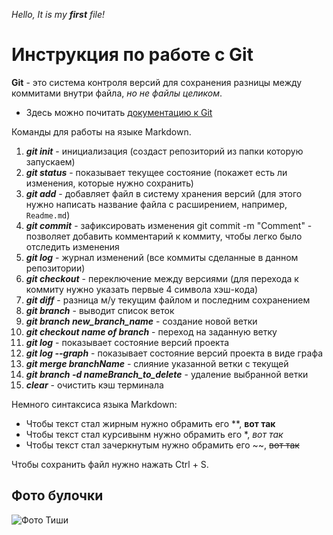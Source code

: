 *Hello, It is my **first** file!*

# **Инструкция по работе с Git**
**Git** - это система контроля версий для сохранения разницы между коммитами внутри файла, 
*но не файлы целиком*.
+ Здесь можно почитать [документацию к Git](https://git-scm.com/doc)

Команды для работы на языке Markdown.
1. _**git init**_ - инициализация (создаст репозиторий из папки которую запускаем)
2. _**git status**_ - показывает текущее состояние (покажет есть ли изменения, которые нужно сохранить)
3. _**git add**_ - добавляет файл в систему хранения версий (для этого нужно написать название файла с расширением, например, `Readme.md`)
4. _**git commit**_ - зафиксировать изменения
    git commit -m "Comment" - позволяет добавить комментарий к коммиту, чтобы легко было отследить изменения
5. _**git log**_ - журнал изменений (все коммиты сделанные в данном репозитории)
6. _**git checkout**_ - переключение между версиями (для перехода к коммиту нужно указать первые 4 символа хэш-кода)
7. _**git diff**_ - разница м/у текущим файлом и последним сохранением
8. _**git branch**_ - выводит список веток
9. _**git branch new_branch_name**_ - создание новой ветки
10. _**git checkout name of branch**_ - переход на заданную ветку
11. _**git log**_ - показывает состояние версий проекта
12. _**git log --graph**_ - показывает состояние версий проекта в виде графа
13. _**git merge branchName**_ - слияние указанной ветки с текущей
14. _**git branch -d nameBranch_to_delete**_ - удаление выбранной ветки
15. _**clear**_ - очистить кэш терминала

Немного синтаксиса языка Markdown:
+ Чтобы текст стал жирным нужно обрамить его **, **вот так**
+ Чтобы текст стал курсивынм нужно обрамить его *, *вот так*
+ Чтобы текст стал зачеркнутым нужно обрамить его ~~, ~~вот так~~

Чтобы сохранить файл нужно нажать Ctrl + S.

## Фото булочки
![Фото Тиши](Tisha.jpg)